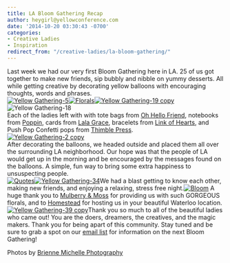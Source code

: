 ```yaml
---
title: LA Bloom Gathering Recap
author: heygirl@yellowconference.com
date: '2014-10-20 03:30:43 -0700'
categories:
- Creative Ladies
- Inspiration
redirect_from: "/creative-ladies/la-bloom-gathering/"
---
```


Last week we had our very first Bloom Gathering here in LA. 25 of us got together to make new friends, sip bubbly and nibble on yummy desserts. All while getting creative by decorating yellow balloons with encouraging thoughts, words and phrases.  
[![Yellow Gathering-5](https://yellow-blog-images.imgix.net/2014/10/Yellow-Gathering-5.jpg)](https://yellow-blog-images.imgix.net/2014/10/Yellow-Gathering-5.jpg)[![Florals](https://yellow-blog-images.imgix.net/2014/10/Florals1.jpg)](https://yellow-blog-images.imgix.net/2014/10/Florals1.jpg)[![Yellow Gathering-19 copy](https://yellow-blog-images.imgix.net/2014/10/Yellow-Gathering-19-copy.jpg)](https://yellow-blog-images.imgix.net/2014/10/Yellow-Gathering-19-copy.jpg)![Yellow Gathering-18](https://yellow-blog-images.imgix.net/2014/10/Yellow-Gathering-18.jpg)  
Each of the ladies left with with tote bags from [Oh Hello Friend](https://www.ohhellofriend.com/), notebooks from [Poppin](http://www.poppin.com/), cards from [Lala Grace](http://www.lalagrace.com/), bracelets from [Link of Hearts](http://www.linkofhearts.com/), and Push Pop Confetti pops from [Thimble Press](http://www.thimblepress.com/).  
[![Yellow Gathering-2 copy](https://yellow-blog-images.imgix.net/2014/10/Yellow-Gathering-2-copy.jpg)](https://yellow-blog-images.imgix.net/2014/10/Yellow-Gathering-2-copy.jpg)  
After decorating the balloons, we headed outside and placed them all over the surrounding LA neighborhood. Our hope was that the people of LA would get up in the morning and be encouraged by the messages found on the balloons. A simple, fun way to bring some extra happiness to unsuspecting people.  
[![Quotes](https://yellow-blog-images.imgix.net/2014/10/Quotes.jpg)](https://yellow-blog-images.imgix.net/2014/10/Quotes.jpg)[![Yellow Gathering-34](https://yellow-blog-images.imgix.net/2014/10/Yellow-Gathering-34.jpg)](https://yellow-blog-images.imgix.net/2014/10/Yellow-Gathering-34.jpg)We had a blast getting to know each other, making new friends, and enjoying a relaxing, stress free night.[![Bloom](https://yellow-blog-images.imgix.net/2014/10/Bloom.jpg)](https://yellow-blog-images.imgix.net/2014/10/Bloom.jpg) A huge thank you to [Mulberry & Moss](http://www.mulberryandmoss.com/) for providing us with such GORGEOUS florals, and to [Homestead](http://www.homesteadca.com/) for hosting us in your beautiful Waterloo location. [![Yellow Gathering-39 copy](https://yellow-blog-images.imgix.net/2014/10/Yellow-Gathering-39-copy.jpg)](https://yellow-blog-images.imgix.net/2014/10/Yellow-Gathering-39-copy.jpg)Thank you so much to all of the beautiful ladies who came out! You are the doers, dreamers, the creatives, and the magic makers. Thank you for being apart of this community. Stay tuned and be sure to grab a spot on our [email list](http://eepurl.com/RrZtL) for information on the next Bloom Gathering!

Photos by [Brienne Michelle Photography](http://www.briennemichelle.com/)
